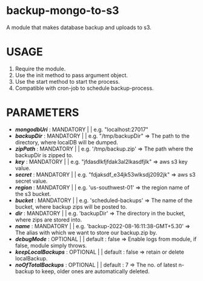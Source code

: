 # backup-mongo-to-s3
A module that makes database backup and uploads to s3.


# USAGE

1. Require the module.
2. Use the init method to pass argument object.
3. Use the start method to start the process.
4. Compatible with cron-job to schedule backup-process.


# PARAMETERS

* ***mongodbUri***       : MANDATORY | <string>    | e.g. "localhost:27017"
* ***backupDir***        : MANDATORY | <string>    | e.g. "/tmp/backupDir"                    => The path to the directory, where localDB will be dumped.
* ***zipPath***          : MANDATORY | <string>    | e.g. '/tmp/backup.zip'                   => The path where the backupDir is zipped to.
* ***key***              : MANDATORY | <string>    | e.g. "jfdasdlkfjfdak3al2lkasdfjlk"       => aws s3 key value.
* ***secret***           : MANDATORY | <string>    | e.g. "fdjaksdf_e34jk53wlksdj2092jk"      => aws s3 secret value.
* ***region***           : MANDATORY | <string>    | e.g. 'us-southwest-01'                   => the region name of the s3 bucket. 
* ***bucket***           : MANDATORY | <string>    | e.g. 'scheduled-backups'                 => The name of the bucket, where backup zips will be posted to.
* ***dir***              : MANDATORY | <string>    | e.g. 'backupDir'                         => The directory in the bucket, where zips are stored into.
* ***name***             : MANDATORY | <string>    | e.g. 'backup-2022-08-16:11:38-GMT+5.30'  => The alias with which we want to store our backup.zip by.
* ***debugMode***        : OPTIONAL  | <boolean>   | default : false                          => Enable logs from module, if false, module simply throws.
* ***keepLocalBackups*** : OPTIONAL  | <boolean>   | default : false                          => retain or delete localBackup.
* ***noOfTotalBackups*** : OPTIONAL  | <number>    | default : 7                              => The no. of latest n-backup to keep, older ones are automatically deleted.
